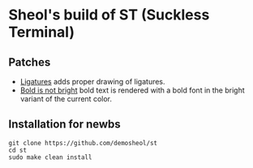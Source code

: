 # Sheol's build of ST (Suckless Terminal)

## Patches

- [Ligatures](https://st.suckless.org/patches/ligatures/) adds proper drawing of ligatures.
- [Bold is not bright](https://st.suckless.org/patches/ligatures/) bold text is rendered with a bold font in the bright variant of the current color.

## Installation for newbs

```
git clone https://github.com/demosheol/st
cd st
sudo make clean install
```
